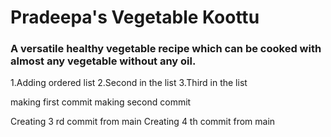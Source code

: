 # Pradeepa's Vegetable Koottu
### A versatile healthy vegetable recipe which can be cooked with almost any vegetable without any oil.

1.Adding ordered list
2.Second in the list
3.Third in the list

making first commit
making second commit

Creating 3 rd commit from main
Creating 4 th commit from main
